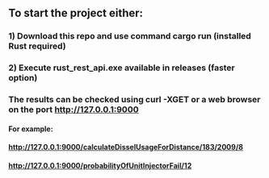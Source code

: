 ## To start the project either:
### 1) Download this repo and use command cargo run (installed Rust required)
### 2) Execute rust_rest_api.exe available in releases (faster option)
### The results can be checked using curl -XGET or a web browser on the port http://127.0.0.1:9000
#### For example:
#### http://127.0.0.1:9000/calculateDisselUsageForDistance/183/2009/8
#### http://127.0.0.1:9000/probabilityOfUnitInjectorFail/12